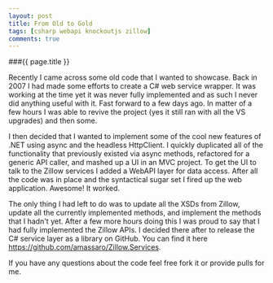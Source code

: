 ```yaml
---
layout: post
title: From Old to Gold 
tags: [csharp webapi knockoutjs zillow]
comments: true
---
```



###{{ page.title }}

Recently I came across some old code that I wanted to showcase. Back in 2007 I had made some efforts to create a C# web service wrapper. It was working at the time yet it was never fully implemented and as such I never did anything useful with it. Fast forward to a few days ago. In matter of a few hours I was able to revive the project (yes it still ran with all the VS upgrades) and then some.

I then decided that I wanted to implement some of the cool new features of .NET using async and the headless HttpClient. I quickly duplicated all of the functionality that previously existed via async methods, refactored for a generic API caller, and mashed up a UI in an MVC project. To get the UI to talk to the Zillow services I added a WebAPI layer for data access. After all the code was in place and the syntactical sugar set I fired up the web application. Awesome! It worked.

The only thing I had left to do was to update all the XSDs from Zillow, update all the currently implemented methods, and implement the methods that I hadn't yet. After a few more hours doing this I was proud to say that I had fully implemented the Zillow APIs. I decided there after to release the C# service layer as a library on GitHub. You can find it here https://github.com/amassaro/Zillow.Services.

If you have any questions about the code feel free fork it or provide pulls for me.